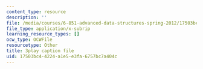 ```yaml
---
content_type: resource
description: ''
file: /media/courses/6-851-advanced-data-structures-spring-2012/17503bc44224a1e5e3fa6757bc7a404c_Yarwp7TNTL4.srt
file_type: application/x-subrip
learning_resource_types: []
ocw_type: OCWFile
resourcetype: Other
title: 3play caption file
uid: 17503bc4-4224-a1e5-e3fa-6757bc7a404c
---
```

